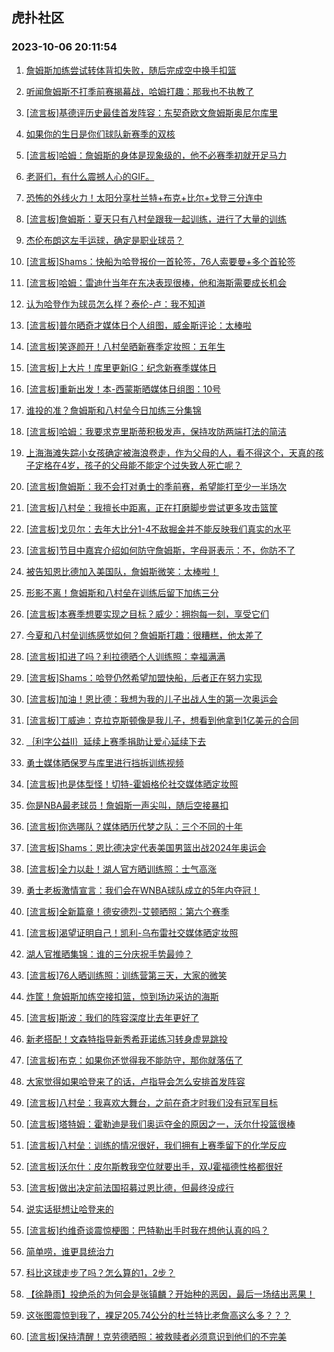 ## 虎扑社区 
### 2023-10-06 20:11:54

1. [詹姆斯加练尝试转体背扣失败，随后完成空中换手扣篮](https://bbs.hupu.com/62357207.html)

2. [听闻詹姆斯不打季前赛揭幕战，哈姆打趣：那我也不执教了](https://bbs.hupu.com/62358397.html)

3. [[流言板]基德评历史最佳首发阵容：东契奇欧文詹姆斯奥尼尔库里](https://bbs.hupu.com/62356537.html)

4. [如果你的生日是你们球队新赛季的双核](https://bbs.hupu.com/62357178.html)

5. [[流言板]哈姆：詹姆斯的身体是现象级的，他不必赛季初就开足马力](https://bbs.hupu.com/62358779.html)

6. [老哥们，有什么震撼人心的GIF。](https://bbs.hupu.com/62356362.html)

7. [恐怖的外线火力！太阳分享杜兰特+布克+比尔+戈登三分连中](https://bbs.hupu.com/62355843.html)

8. [[流言板]詹姆斯：夏天只有八村垒跟我一起训练，进行了大量的训练](https://bbs.hupu.com/62356151.html)

9. [杰伦布朗这左手运球，确定是职业球员？](https://bbs.hupu.com/62357534.html)

10. [[流言板]Shams：快船为哈登报价一首轮签，76人索要曼+多个首轮签](https://bbs.hupu.com/62354947.html)

11. [[流言板]哈姆：雷迪什当年在东决表现很棒，他和海斯需要成长机会](https://bbs.hupu.com/62360020.html)

12. [认为哈登作为球员怎么样？泰伦-卢：我不知道](https://bbs.hupu.com/62360230.html)

13. [[流言板]普尔晒奇才媒体日个人组图，威金斯评论：太棒啦](https://bbs.hupu.com/62360807.html)

14. [[流言板]笑逐颜开！八村垒晒新赛季定妆照：五年生](https://bbs.hupu.com/62357752.html)

15. [[流言板]上大片！库里更新IG：纪念新赛季媒体日](https://bbs.hupu.com/62357505.html)

16. [[流言板]重新出发！本-西蒙斯晒媒体日组图：10号](https://bbs.hupu.com/62357717.html)

17. [谁投的准？詹姆斯和八村垒今日加练三分集锦](https://bbs.hupu.com/62361495.html)

18. [[流言板]哈姆：我要求克里斯蒂积极发声，保持攻防两端打法的简洁](https://bbs.hupu.com/62359947.html)

19. [上海海滩失踪小女孩确定被海浪卷走，作为父母的人，看不得这个，天真的孩子定格在4岁，孩子的父母能不能定个过失致人死亡呢？](https://bbs.hupu.com/62360662.html)

20. [[流言板]詹姆斯：我不会打对勇士的季前赛，希望能打至少一半场次](https://bbs.hupu.com/62354472.html)

21. [[流言板]八村垒：我擅长中距离，正在打磨脚步尝试更多攻击篮筐](https://bbs.hupu.com/62356309.html)

22. [[流言板]戈贝尔：去年大比分1-4不敌掘金并不能反映我们真实的水平](https://bbs.hupu.com/62361439.html)

23. [[流言板]节目中嘉宾介绍如何防守詹姆斯，字母哥表示：不，你防不了](https://bbs.hupu.com/62355748.html)

24. [被告知恩比德加入美国队，詹姆斯微笑：太棒啦！](https://bbs.hupu.com/62354383.html)

25. [形影不离！詹姆斯和八村垒在训练后留下加练三分](https://bbs.hupu.com/62355456.html)

26. [[流言板]本赛季想要实现之目标？威少：拥抱每一刻，享受它们](https://bbs.hupu.com/62360136.html)

27. [今夏和八村垒训练感觉如何？詹姆斯打趣：很糟糕，他太差了](https://bbs.hupu.com/62355560.html)

28. [[流言板]扣进了吗？利拉德晒个人训练照：幸福满满](https://bbs.hupu.com/62357849.html)

29. [[流言板]Shams：哈登仍然希望加盟快船，后者正在努力实现](https://bbs.hupu.com/62354118.html)

30. [[流言板]加油！恩比德：我想为我的儿子出战人生的第一次奥运会](https://bbs.hupu.com/62354271.html)

31. [[流言板]丁威迪：克拉克斯顿像是我儿子，想看到他拿到1亿美元的合同](https://bbs.hupu.com/62356092.html)

32. [｛利字公益II｝延续上赛季捐助让爱心延续下去](https://bbs.hupu.com/62360967.html)

33. [勇士媒体晒保罗与库里进行挡拆训练视频](https://bbs.hupu.com/62355146.html)

34. [[流言板]也是体型怪！切特-霍姆格伦社交媒体晒定妆照](https://bbs.hupu.com/62359887.html)

35. [你是NBA最老球员！詹姆斯一声尖叫，随后空接暴扣](https://bbs.hupu.com/62354235.html)

36. [[流言板]你选哪队？媒体晒历代梦之队：三个不同的十年](https://bbs.hupu.com/62361437.html)

37. [[流言板]Shams：恩比德决定代表美国男篮出战2024年奥运会](https://bbs.hupu.com/62352481.html)

38. [[流言板]全力以赴！湖人官方晒训练照：士气高涨](https://bbs.hupu.com/62361159.html)

39. [勇士老板激情宣言：我们会在WNBA球队成立的5年内夺冠！](https://bbs.hupu.com/62360257.html)

40. [[流言板]全新篇章！德安德烈-艾顿晒照：第六个赛季](https://bbs.hupu.com/62360038.html)

41. [[流言板]渴望证明自己！凯利-乌布雷社交媒体晒定妆照](https://bbs.hupu.com/62359953.html)

42. [湖人官推晒集锦：谁的三分庆祝手势最帅？](https://bbs.hupu.com/62356775.html)

43. [[流言板]76人晒训练照：训练营第三天，大家的微笑](https://bbs.hupu.com/62360590.html)

44. [炸筐！詹姆斯加练空接扣篮，惊到场边采访的海斯](https://bbs.hupu.com/62354326.html)

45. [[流言板]斯波：我们的阵容深度比去年更好了](https://bbs.hupu.com/62359455.html)

46. [新老搭配！文森特指导新秀希菲诺练习转身虚晃跳投](https://bbs.hupu.com/62357530.html)

47. [[流言板]布克：如果你还觉得我不能防守，那你就落伍了](https://bbs.hupu.com/62355922.html)

48. [大家觉得如果哈登来了的话，卢指导会怎么安排首发阵容](https://bbs.hupu.com/62359847.html)

49. [[流言板]八村垒：我喜欢大舞台，之前在奇才时我们没有冠军目标](https://bbs.hupu.com/62357147.html)

50. [[流言板]塔特姆：霍勒迪是我们奥运夺金的原因之一，沃尔什投篮很棒](https://bbs.hupu.com/62360834.html)

51. [[流言板]八村垒：训练的情况很好，我们拥有上赛季留下的化学反应](https://bbs.hupu.com/62361690.html)

52. [[流言板]沃尔什：皮尔斯教我空位就要出手，双J霍福德性格都很好](https://bbs.hupu.com/62360852.html)

53. [[流言板]做出决定前法国招募过恩比德，但最终没成行](https://bbs.hupu.com/62354196.html)

54. [说实话挺想让哈登来的](https://bbs.hupu.com/62360200.html)

55. [[流言板]约维奇谈震惊梗图：巴特勒出手时我在想他认真的吗？](https://bbs.hupu.com/62361597.html)

56. [简单唠，谁更具统治力](https://bbs.hupu.com/62360116.html)

57. [科比这球走步了吗？怎么算的1，2步？](https://bbs.hupu.com/62361470.html)

58. [【徐静雨】投绝杀的为何会是张镇麟？开始种的恶因，最后一场结出恶果！](https://bbs.hupu.com/62360508.html)

59. [这张图震惊到我了，裸足205.74公分的杜兰特比老詹高这么多？？？](https://bbs.hupu.com/62361596.html)

60. [[流言板]保持清醒！克劳德晒照：被救赎者必须意识到他们的不完美](https://bbs.hupu.com/62360453.html)

